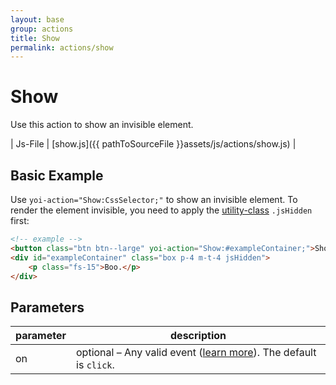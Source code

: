 ```yaml
---
layout: base
group: actions
title: Show
permalink: actions/show
---
```


# Show

<p class="intro">Use this action to show an invisible element.</p>

| Js-File | [show.js]({{ pathToSourceFile }}assets/js/actions/show.js) |

## Basic Example

Use `yoi-action="Show:CssSelector;"` to show an invisible element. To render the element invisible, you need to apply the [utility-class](utiities/visibility.html) `.jsHidden` first:

```html
<!-- example -->
<button class="btn btn--large" yoi-action="Show:#exampleContainer;">Show Example</button>
<div id="exampleContainer" class="box p-4 m-t-4 jsHidden">
    <p class="fs-15">Boo.</p>
</div>
```

## Parameters

| parameter | description                                                                                             |
| --------- | ------------------------------------------------------------------------------------------------------- |
| on        | optional – Any valid event ([learn more](actions/index.html#the-on-parameter)). The default is `click`. |